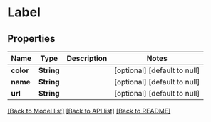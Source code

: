 # Label

## Properties
Name | Type | Description | Notes
------------ | ------------- | ------------- | -------------
**color** | **String** |  | [optional] [default to null]
**name** | **String** |  | [optional] [default to null]
**url** | **String** |  | [optional] [default to null]

[[Back to Model list]](../README.md#documentation-for-models) [[Back to API list]](../README.md#documentation-for-api-endpoints) [[Back to README]](../README.md)


